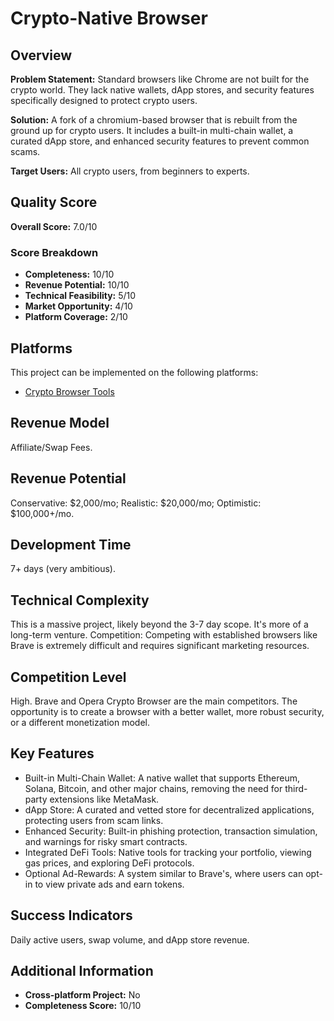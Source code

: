 # Crypto-Native Browser

## Overview
**Problem Statement:** Standard browsers like Chrome are not built for the crypto world. They lack native wallets, dApp stores, and security features specifically designed to protect crypto users.

**Solution:** A fork of a chromium-based browser that is rebuilt from the ground up for crypto users. It includes a built-in multi-chain wallet, a curated dApp store, and enhanced security features to prevent common scams.

**Target Users:** All crypto users, from beginners to experts.

## Quality Score
**Overall Score:** 7.0/10

### Score Breakdown
- **Completeness:** 10/10
- **Revenue Potential:** 10/10
- **Technical Feasibility:** 5/10
- **Market Opportunity:** 4/10
- **Platform Coverage:** 2/10

## Platforms
This project can be implemented on the following platforms:
- [Crypto Browser Tools](./platforms/crypto-browser-tools/)

## Revenue Model
Affiliate/Swap Fees.

## Revenue Potential
Conservative: $2,000/mo; Realistic: $20,000/mo; Optimistic: $100,000+/mo.

## Development Time
7+ days (very ambitious).

## Technical Complexity
This is a massive project, likely beyond the 3-7 day scope. It's more of a long-term venture. Competition: Competing with established browsers like Brave is extremely difficult and requires significant marketing resources.

## Competition Level
High. Brave and Opera Crypto Browser are the main competitors. The opportunity is to create a browser with a better wallet, more robust security, or a different monetization model.

## Key Features
- Built-in Multi-Chain Wallet: A native wallet that supports Ethereum, Solana, Bitcoin, and other major chains, removing the need for third-party extensions like MetaMask.
- dApp Store: A curated and vetted store for decentralized applications, protecting users from scam links.
- Enhanced Security: Built-in phishing protection, transaction simulation, and warnings for risky smart contracts.
- Integrated DeFi Tools: Native tools for tracking your portfolio, viewing gas prices, and exploring DeFi protocols.
- Optional Ad-Rewards: A system similar to Brave's, where users can opt-in to view private ads and earn tokens.

## Success Indicators
Daily active users, swap volume, and dApp store revenue.

## Additional Information
- **Cross-platform Project:** No
- **Completeness Score:** 10/10
